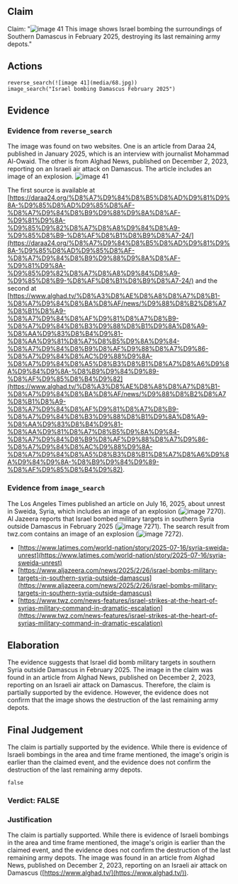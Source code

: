 ## Claim
Claim: "![image 41](media/68.jpg) This image shows Israel bombing the surroundings of Southern Damascus in February 2025, destroying its last remaining army depots."

## Actions
```
reverse_search(![image 41](media/68.jpg))
image_search("Israel bombing Damascus February 2025")
```

## Evidence
### Evidence from `reverse_search`
The image was found on two websites. One is an article from Daraa 24, published in January 2025, which is an interview with journalist Mohammad Al-Owaid. The other is from Alghad News, published on December 2, 2023, reporting on an Israeli air attack on Damascus. The article includes an image of an explosion. ![image 41](media/68.jpg)

The first source is available at [https://daraa24.org/%D8%A7%D9%84%D8%B5%D8%AD%D9%81%D9%8A-%D9%85%D8%AD%D9%85%D8%AF-%D8%A7%D9%84%D8%B9%D9%88%D9%8A%D8%AF-%D9%81%D9%8A-%D9%85%D9%82%D8%A7%D8%A8%D9%84%D8%A9-%D9%85%D8%B9-%D8%AF%D8%B1%D8%B9%D8%A7-24/](https://daraa24.org/%D8%A7%D9%84%D8%B5%D8%AD%D9%81%D9%8A-%D9%85%D8%AD%D9%85%D8%AF-%D8%A7%D9%84%D8%B9%D9%88%D9%8A%D8%AF-%D9%81%D9%8A-%D9%85%D9%82%D8%A7%D8%A8%D9%84%D8%A9-%D9%85%D8%B9-%D8%AF%D8%B1%D8%B9%D8%A7-24/) and the second at [https://www.alghad.tv/%D8%A3%D8%AE%D8%A8%D8%A7%D8%B1-%D8%A7%D9%84%D8%BA%D8%AF/news/%D9%88%D8%B2%D8%A7%D8%B1%D8%A9-%D8%A7%D9%84%D8%AF%D9%81%D8%A7%D8%B9-%D8%A7%D9%84%D8%B3%D9%88%D8%B1%D9%8A%D8%A9-%D8%AA%D9%83%D8%B4%D9%81-%D8%AA%D9%81%D8%A7%D8%B5%D9%8A%D9%84-%D8%A7%D9%84%D8%B9%D8%AF%D9%88%D8%A7%D9%86-%D8%A7%D9%84%D8%AC%D9%88%D9%8A-%D8%A7%D9%84%D8%A5%D8%B3%D8%B1%D8%A7%D8%A6%D9%8A%D9%84%D9%8A-%D8%B9%D9%84%D9%89-%D8%AF%D9%85%D8%B4%D9%82](https://www.alghad.tv/%D8%A3%D8%AE%D8%A8%D8%A7%D8%B1-%D8%A7%D9%84%D8%BA%D8%AF/news/%D9%88%D8%B2%D8%A7%D8%B1%D8%A9-%D8%A7%D9%84%D8%AF%D9%81%D8%A7%D8%B9-%D8%A7%D9%84%D8%B3%D9%88%D8%B1%D9%8A%D8%A9-%D8%AA%D9%83%D8%B4%D9%81-%D8%AA%D9%81%D8%A7%D8%B5%D9%8A%D9%84-%D8%A7%D9%84%D8%B9%D8%AF%D9%88%D8%A7%D9%86-%D8%A7%D9%84%D8%AC%D9%88%D9%8A-%D8%A7%D9%84%D8%A5%D8%B3%D8%B1%D8%A7%D8%A6%D9%8A%D9%84%D9%8A-%D8%B9%D9%84%D9%89-%D8%AF%D9%85%D8%B4%D9%82).


### Evidence from `image_search`
The Los Angeles Times published an article on July 16, 2025, about unrest in Sweida, Syria, which includes an image of an explosion (![image 7270](media/2025-08-29_21-20-1756502436-403169.jpg)). Al Jazeera reports that Israel bombed military targets in southern Syria outside Damascus in February 2025 (![image 7271](media/2025-08-29_21-20-1756502436-642050.jpg)). The search result from twz.com contains an image of an explosion (![image 7272](media/2025-08-29_21-20-1756502436-814160.jpg)).

*   [https://www.latimes.com/world-nation/story/2025-07-16/syria-sweida-unrest](https://www.latimes.com/world-nation/story/2025-07-16/syria-sweida-unrest)
*   [https://www.aljazeera.com/news/2025/2/26/israel-bombs-military-targets-in-southern-syria-outside-damascus](https://www.aljazeera.com/news/2025/2/26/israel-bombs-military-targets-in-southern-syria-outside-damascus)
*   [https://www.twz.com/news-features/israel-strikes-at-the-heart-of-syrias-military-command-in-dramatic-escalation](https://www.twz.com/news-features/israel-strikes-at-the-heart-of-syrias-military-command-in-dramatic-escalation)

## Elaboration
The evidence suggests that Israel did bomb military targets in southern Syria outside Damascus in February 2025. The image in the claim was found in an article from Alghad News, published on December 2, 2023, reporting on an Israeli air attack on Damascus. Therefore, the claim is partially supported by the evidence. However, the evidence does not confirm that the image shows the destruction of the last remaining army depots.



## Final Judgement
The claim is partially supported by the evidence. While there is evidence of Israeli bombings in the area and time frame mentioned, the image's origin is earlier than the claimed event, and the evidence does not confirm the destruction of the last remaining army depots.

`false`

### Verdict: FALSE

### Justification
The claim is partially supported. While there is evidence of Israeli bombings in the area and time frame mentioned, the image's origin is earlier than the claimed event, and the evidence does not confirm the destruction of the last remaining army depots. The image was found in an article from Alghad News, published on December 2, 2023, reporting on an Israeli air attack on Damascus ([https://www.alghad.tv/](https://www.alghad.tv/)).
